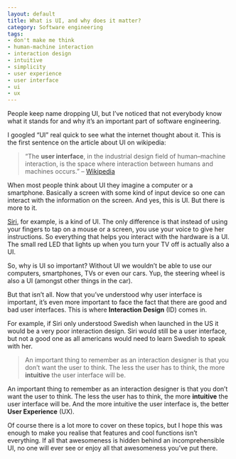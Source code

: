 ```yaml
---
layout: default
title: What is UI, and why does it matter?
category: Software engineering
tags:
- don't make me think
- human-machine interaction
- interaction design
- intuitive
- simplicity
- user experience
- user interface
- ui
- ux
---
```


People keep name dropping UI, but I’ve noticed that not everybody know what it stands for and why it’s an important part of software engineering.

I googled “UI” real quick to see what the internet thought about it. This is the first sentence on the article about UI on wikipedia:

> “The **user interface**, in the industrial design field of human–machine interaction, is the space where interaction between humans and machines occurs.” – [Wikipedia](http://en.wikipedia.org/wiki/User_interface)

When most people think about UI they imagine a computer or a smartphone. Basically a screen with some kind of input device so one can interact with the information on the screen. And yes, this is UI. But there is more to it.

[Siri](http://www.apple.com/ios/siri/), for example, is a kind of UI. The only difference is that instead of using your fingers to tap on a mouse or a screen, you use your voice to give her instructions. So everything that helps you interact with the hardware is  a UI. The small red LED that lights up when you turn your TV off is actually also a UI.

So, why is UI so important? Without UI we wouldn’t be able to use our computers, smartphones, TVs or even our cars. Yup, the steering wheel is also a UI (amongst other things in the car).

But that isn’t all. Now that you’ve understood why user interface is important, it’s even more important to face the fact that there are good and bad user interfaces. This is where **Interaction Design** (ID) comes in.

For example, if Siri only understood Swedish when launched in the US it would be a very poor interaction design. Siri would still be a user interface, but not a good one as all americans would need to learn Swedish to speak with her.

> An important thing to remember as an interaction designer is that you don’t want the user to think. The less the user has to think, the more **intuitive** the user interface will be.

An important thing to remember as an interaction designer is that you don’t want the user to think. The less the user has to think, the more **intuitive** the user interface will be. And the more intuitive the user interface is, the better **User Experience** (UX).

Of course there is a lot more to cover on these topics, but I hope this was enough to make you realise that features and cool functions isn’t everything. If all that awesomeness is hidden behind an incomprehensible UI, no one will ever see or enjoy all that awesomeness you’ve put there.